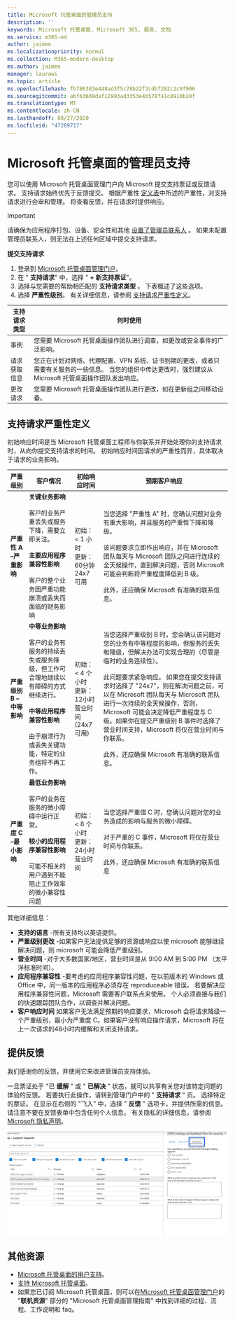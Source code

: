```yaml
---
title: Microsoft 托管桌面的管理员支持
description: ''
keywords: Microsoft 托管桌面, Microsoft 365, 服务, 文档
ms.service: m365-md
author: jaimeo
ms.localizationpriority: normal
ms.collection: M365-modern-desktop
ms.author: jaimeo
manager: laurawi
ms.topic: article
ms.openlocfilehash: fb786383e448ad3f5c78b22f3cdbf282c2c9f906
ms.sourcegitcommit: abf63669daf12993ad3353e4b578f41c8910b20f
ms.translationtype: MT
ms.contentlocale: zh-CN
ms.lasthandoff: 08/27/2020
ms.locfileid: "47289717"
---
```

# <a name="admin-support-for-microsoft-managed-desktop"></a>Microsoft 托管桌面的管理员支持

您可以使用 Microsoft 托管桌面管理门户向 Microsoft 提交支持票证或反馈请求。 支持请求始终优先于反馈提交。 根据严重性 [定义表](#sev)中所述的严重性，对支持请求进行会审和管理。 将查看反馈，并在请求时提供响应。 

>[!IMPORTANT]
>请确保为应用程序打包、设备、安全性和其他 [设置了管理员联系人](../get-started/add-admin-contacts.md) 。 如果未配置管理员联系人，则无法在上述任何区域中提交支持请求。

**提交支持请求**
1. 登录到 [Microsoft 托管桌面管理门户](https://aka.ms/mwaasportal)。 
2. 在 " **支持请求**" 中，选择 " **+ 新支持票证**"。
3. 选择与您需要的帮助相匹配的 **支持请求类型** 。 下表概述了这些选项。 
4. 选择 **严重性级别**。 有关详细信息，请参阅 [支持请求严重性定义](#sev)。 

支持请求类型 | 何时使用
--- | ---
事例 | 您需要 Microsoft 托管桌面操作团队进行调查，如更改或安全事件的广泛影响。
请求获取信息 | 您正在计划对网络、代理配置、VPN 系统、证书到期的更改，或者只需要有关服务的一些信息。 当您的组织中传达更改时，强烈建议从 Microsoft 托管桌面操作团队发出响应。
更改请求 | 您需要 Microsoft 托管桌面操作团队进行更改，如在更新组之间移动设备。

<span id="sev" />

## <a name="support-request-severity-definitions"></a>支持请求严重性定义

初始响应时间是当 Microsoft 托管桌面工程师与你联系并开始处理你的支持请求时，从向你提交支持请求的时间。 初始响应时间因请求的严重性而异，具体取决于请求的业务影响。

严重级别  | 客户情况 |  初始响应时间   | 预期客户响应
--- | --- | --- | ---
**严重性 A –严重影响** |  **关键业务影响**<br><br>客户的业务严重丢失或服务下降，需要立即关注。<br><br>**主要应用程序兼容性影响**<br><br>客户的整个业务因严重功能崩溃或丢失而面临的财务影响 | 初始： < 1 小时<br>更新：60分钟<br>24x7 可用 | 当您选择 "严重性 A" 时，您确认问题对业务有重大影响，并且服务的严重性下降和降级。 <br><br>该问题要求立即作出响应，并在 Microsoft 团队每天与 Microsoft 团队之间进行连续的全天候操作，直到解决问题，否则 Microsoft 可能会判断将严重程度降低到 B 级。<br><br> 此外，还应确保 Microsoft 有准确的联系信息。 
**严重级别 B –中等影响** |  **中等业务影响**<br><br>客户的业务有服务的持续丢失或服务降级，但工作可合理地继续以有障碍的方式继续进行。<br><br>**中等应用程序兼容性影响**<br><br>由于崩溃行为或丢失关键功能，特定的业务组将不再工作。 |  初始： < 4 个小时<br>更新：12小时<br>营业时间 (24x7 可用)  | 当您选择严重级别 B 时，您会确认该问题对您的业务有中等程度的影响，但服务的丢失和降级，但解决办法可实现合理的（尽管是临时的业务连续性）。 <br><br>此问题要求紧急响应。 如果您在提交支持请求时选择了 "24x7"，则在解决问题之前，可以在 Microsoft 团队每天与 Microsoft 团队进行一次持续的全天候操作，否则，Microsoft 可能会决定降低严重程度与 C 级。如果你在提交严重级别 B 事件时选择了营业时间支持，Microsoft 将仅在营业时间与你联系。<br><br>此外，还应确保 Microsoft 有准确的联系信息。
**严重度 C –最小影响** |   **最低业务影响**<br><br> 客户的业务在服务的微小障碍中运行正常。<br><br>**较小的应用程序兼容性影响**<br><br>可能不相关的用户遇到不能阻止工作效率的微小兼容性问题 |    初始： < 8 个小时<br>更新：24小时<br>营业时间  | 当您选择严重值 C 时，您确认问题对您的业务造成的影响与服务的微小障碍。<br><br>对于严重的 C 事件，Microsoft 将仅在营业时间与你联系。<br><br>此外，还应确保 Microsoft 有准确的联系信息

其他详细信息：
- **支持的语言** -所有支持均以英语提供。
- **严重级别更改** -如果客户无法提供足够的资源或响应以使 microsoft 能够继续解决问题，则 microsoft 可能会降低严重级别。 
- **营业时间** -对于大多数国家/地区，营业时间是从 9:00 AM 到 5:00 PM （太平洋标准时间）。
- **应用程序兼容性** -要考虑的应用程序兼容性问题，在以前版本的 Windows 或 Office 中，同一版本的应用程序必须存在 reproduceable 错误。 若要解决应用程序兼容性问题，Microsoft 需要客户联系点来使用。 个人必须直接与我们的快速跟踪团队合作，以调查并解决问题。
- **客户响应时间** 如果客户无法满足预期的响应要求，Microsoft 会将请求降级一个严重级别，最小为严重度 C。如果客户没有响应操作请求，Microsoft 将在上一次请求的48小时内缓解和关闭支持请求。

## <a name="provide-feedback"></a>提供反馈

我们感谢你的反馈，并使用它来改进管理员支持体验。

一旦票证处于 "已 **缓解** " 或 " **已解决** " 状态，就可以共享有关您对该特定问题的体验的反馈。 若要执行此操作，请转到管理门户中的 " **支持请求** " 页。 选择特定的票证。 在显示在右侧的 "飞入" 中，选择 " **反馈** " 选项卡，并提供所需的信息。 请注意不要在反馈表单中包含任何个人信息。 有关隐私的详细信息，请参阅 [Microsoft 隐私声明](https://privacy.microsoft.com/privacystatement)。

![反馈表单](../../media/feedback_form.png)



## <a name="additional-resources"></a>其他资源
- [Microsoft 托管桌面的用户支持](end-user-support.md)。 
- [支持 Microsoft 托管桌面](../service-description/support.md)。 
- 如果您已订阅 Microsoft 托管桌面，则可以在[Microsoft 托管桌面管理门户](https://aka.ms/mwaasportal)的 "**联机资源**" 部分的 "Microsoft 托管桌面管理指南" 中找到详细的过程、流程、工作说明和 faq。
